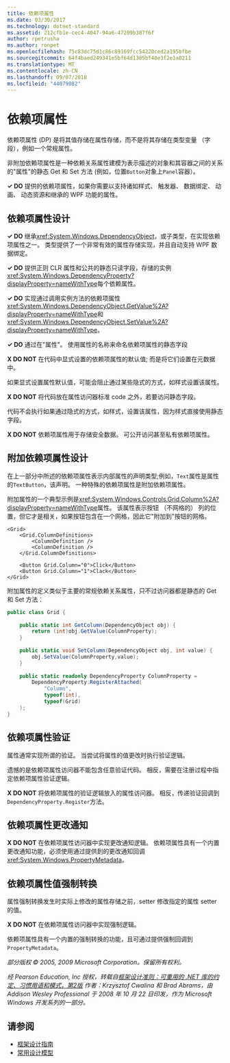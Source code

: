 ```yaml
---
title: 依赖项属性
ms.date: 03/30/2017
ms.technology: dotnet-standard
ms.assetid: 212cfb1e-cec4-4047-94a6-47209b387f6f
author: rpetrusha
ms.author: ronpet
ms.openlocfilehash: 75c83dc75d1c86c89169fcc54220ced2a195bfbe
ms.sourcegitcommit: 64f4baed249341e5bf64d1385bf48e3f2e1a0211
ms.translationtype: MT
ms.contentlocale: zh-CN
ms.lasthandoff: 09/07/2018
ms.locfileid: "44079082"
---
```

# <a name="dependency-properties"></a>依赖项属性
依赖项属性 (DP) 是将其值存储在属性存储，而不是将其存储在类型变量 （字段），例如一个常规属性。  
  
 非附加依赖项属性是一种依赖关系属性建模为表示描述的对象和其容器之间的关系的"属性"的静态 Get 和 Set 方法 (例如，位置`Button`对象上`Panel`容器）。  
  
 **✓ DO** 提供的依赖项属性，如果你需要以支持诸如样式、 触发器、 数据绑定、 动画、 动态资源和继承的 WPF 功能的属性。  
  
## <a name="dependency-property-design"></a>依赖项属性设计  
 **✓ DO** 继承<xref:System.Windows.DependencyObject>，或子类型，在实现依赖项属性之一。 类型提供了一个非常有效的属性存储实现，并且自动支持 WPF 数据绑定。  
  
 **✓ DO** 提供正则 CLR 属性和公共的静态只读字段，存储的实例<xref:System.Windows.DependencyProperty?displayProperty=nameWithType>每个依赖属性。  
  
 **✓ DO** 实现通过调用实例方法的依赖项属性<xref:System.Windows.DependencyObject.GetValue%2A?displayProperty=nameWithType>和<xref:System.Windows.DependencyObject.SetValue%2A?displayProperty=nameWithType>。  
  
 **✓ DO** 通过在"属性"。 使用属性的名称来命名依赖项属性的静态字段  
  
 **X DO NOT** 在代码中显式设置的依赖项属性的默认值; 而是将它们设置在元数据中。  
  
 如果显式设置属性默认值，可能会阻止通过某些隐式的方式，如样式设置该属性。  
  
 **X DO NOT** 将代码放在属性访问器标准 code 之外，若要访问静态字段。  
  
 代码不会执行如果通过隐式的方式，如样式，设置该属性，因为样式直接使用静态字段。  
  
 **X DO NOT** 依赖项属性用于存储安全数据。 可公开访问甚至私有依赖项属性。  
  
## <a name="attached-dependency-property-design"></a>附加依赖项属性设计  
 在上一部分中所述的依赖项属性表示内部属性的声明类型;例如，`Text`属性是属性的`TextButton`，该声明。 一种特殊的依赖项属性是附加依赖项属性。  
  
 附加属性的一个典型示例是<xref:System.Windows.Controls.Grid.Column%2A?displayProperty=nameWithType>属性。 该属性表示按钮 （不网格的） 列的位置，但它才是相关，如果按钮包含在一个网格，因此它"附加到"按钮的网格。  
  
```xaml
<Grid>  
    <Grid.ColumnDefinitions>  
        <ColumnDefinition />  
        <ColumnDefinition />  
    </Grid.ColumnDefinitions>  
  
    <Button Grid.Column="0">Click</Button>  
    <Button Grid.Column="1">Clack</Button>  
</Grid>  
```  
  
 附加属性的定义类似于主要的常规依赖关系属性，只不过访问器都是静态的 Get 和 Set 方法：  
  
```csharp
public class Grid {  
  
    public static int GetColumn(DependencyObject obj) {  
        return (int)obj.GetValue(ColumnProperty);  
    }  
  
    public static void SetColumn(DependencyObject obj, int value) {  
        obj.SetValue(ColumnProperty,value);  
    }  
  
    public static readonly DependencyProperty ColumnProperty =  
        DependencyProperty.RegisterAttached(  
            "Column",  
            typeof(int),  
            typeof(Grid)  
    );  
}  
```  
  
## <a name="dependency-property-validation"></a>依赖项属性验证  
 属性通常实现所谓的验证。 当尝试将属性的值更改时执行验证逻辑。  
  
 遗憾的是依赖项属性访问器不能包含任意验证代码。 相反，需要在注册过程中指定依赖项属性验证逻辑。  
  
 **X DO NOT** 将依赖项属性的验证逻辑放入的属性访问器。 相反，传递验证回调到`DependencyProperty.Register`方法。  
  
## <a name="dependency-property-change-notifications"></a>依赖项属性更改通知  
 **X DO NOT** 在依赖项属性访问器中实现更改通知逻辑。 依赖项属性具有一个内置更改通知功能，必须使用通过提供到的更改通知回调<xref:System.Windows.PropertyMetadata>。  
  
## <a name="dependency-property-value-coercion"></a>依赖项属性值强制转换  
 属性强制转换发生时实际上修改的属性存储之前，setter 修改指定的属性 setter 的值。  
  
 **X DO NOT** 在依赖项属性访问器中实现强制逻辑。  
  
 依赖项属性具有一个内置的强制转换的功能，且可通过提供强制回调到`PropertyMetadata`。  
  
 *部分版权 © 2005, 2009 Microsoft Corporation。保留所有权利。*  
  
 *经 Pearson Education, Inc 授权，转载自[框架设计准则：可重用的 .NET 库的约定、习惯用语和模式，第2版](https://www.informit.com/store/framework-design-guidelines-conventions-idioms-and-9780321545619) 作者：Krzysztof Cwalina 和 Brad Abrams，由 Addison Wesley Professional 于 2008 年 10 月 22 日印发，作为 Microsoft Windows 开发系列的一部分。*  
  
## <a name="see-also"></a>请参阅

- [框架设计指南](../../../docs/standard/design-guidelines/index.md)  
- [常用设计模型](../../../docs/standard/design-guidelines/common-design-patterns.md)
